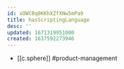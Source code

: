 ```yaml
---
id: xOWC0q0KKhXZfXNw5mPa9
title: hasScriptingLanguage
desc: ''
updated: 1671319951000
created: 1637592273946
---
```




- [[c.sphere]] #product-management
